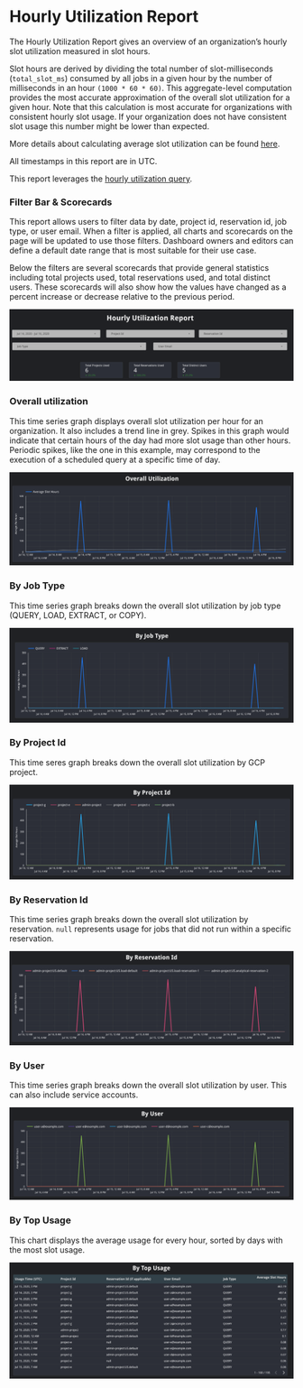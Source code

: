 # Hourly Utilization Report
The Hourly Utilization Report gives an overview of an organization’s hourly slot utilization measured in slot hours.

Slot hours are derived by dividing the total number of slot-milliseconds (`total_slot_ms`) consumed by all jobs in a given hour by the number of milliseconds in an hour `(1000 * 60 * 60)`. This aggregate-level computation provides the most accurate approximation of the overall slot utilization for a given hour. Note that this calculation is most accurate for organizations with consistent hourly slot usage. If your organization does not have consistent slot usage this number might be lower than expected.

More details about calculating average slot utilization can be found [here](https://cloud.google.com/bigquery/docs/information-schema-jobs#examples).

All timestamps in this report are in UTC.

This report leverages the [hourly utilization query](../sql/hourly_utilization.sql).

### Filter Bar & Scorecards
This report allows users to filter data by date, project id, reservation id, job type, or user email. When a filter is applied, all charts and scorecards on the page will be updated to use those filters. Dashboard owners and editors can define a default date range that is most suitable for their use case.

Below the filters are several scorecards that provide general statistics including total projects used, total reservations used, and total distinct users. These scorecards will also show how the values have changed as a percent increase or decrease relative to the previous period.

![Filter Bar and Scorecards](../images/hourly_utilization/filters_and_scorecards.png)

### Overall utilization
This time series graph displays overall slot utilization per hour for an organization. It also includes a trend line in grey. Spikes in this graph would indicate that certain hours of the day had more slot usage than other hours. Periodic spikes, like the one in this example, may correspond to the execution of a scheduled query at a specific time of day.

![Overall Utilization](../images/hourly_utilization/overall.png)

### By Job Type
This time series graph breaks down the overall slot utilization by job type (QUERY, LOAD, EXTRACT, or COPY).

![By Job Type](../images/hourly_utilization/by_job_type.png)

### By Project Id
This time seres graph breaks down the overall slot utilization by GCP project.

![By Project](../images/hourly_utilization/by_project.png)

### By Reservation Id
This time series graph breaks down the overall slot utilization by reservation. `null` represents usage for jobs that did not run within a specific reservation.

![By Reservation Id](../images/hourly_utilization/by_reservation.png)

### By User
This time series graph breaks down the overall slot utilization by user. This can also include service accounts.

![By User](../images/hourly_utilization/by_user.png)

### By Top Usage
This chart displays the average usage for every hour, sorted by days with the most slot usage.

![By Top Usage](../images/hourly_utilization/by_top_usage.png)
